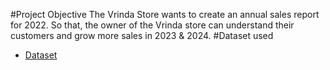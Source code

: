 #Project Objective
The Vrinda Store wants to create an annual sales report for 2022. So that, the owner of the Vrinda store can understand their customers and grow more sales in 2023 & 2024.
#Dataset used
- <a href="https://github.com/Karan7Singh/Data-Analysis-Dashboard/blob/main/Vrinda%20Store%20Data%20Analysis.xlsx">Dataset</a>
